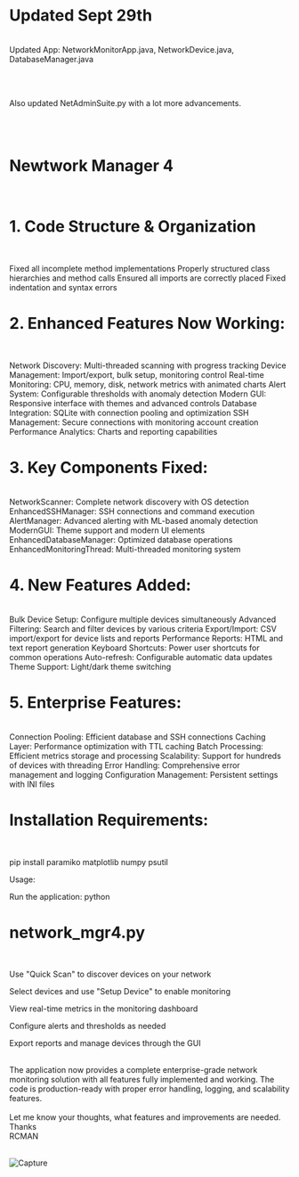 # Updated Sept 29th 

<BR>
Updated App: NetworkMonitorApp.java, NetworkDevice.java, DatabaseManager.java

<BR><BR>

Also updated NetAdminSuite.py with a lot more advancements.

<BR><BR>



# Newtwork Manager 4
<BR>

# 1. Code Structure & Organization

<BR>

Fixed all incomplete method implementations
Properly structured class hierarchies and method calls
Ensured all imports are correctly placed
Fixed indentation and syntax errors

# 2. Enhanced Features Now Working:
<BR>

Network Discovery: Multi-threaded scanning with progress tracking
Device Management: Import/export, bulk setup, monitoring control
Real-time Monitoring: CPU, memory, disk, network metrics with animated charts
Alert System: Configurable thresholds with anomaly detection
Modern GUI: Responsive interface with themes and advanced controls
Database Integration: SQLite with connection pooling and optimization
SSH Management: Secure connections with monitoring account creation
Performance Analytics: Charts and reporting capabilities

# 3. Key Components Fixed:
<BR>
NetworkScanner: Complete network discovery with OS detection
EnhancedSSHManager: SSH connections and command execution
AlertManager: Advanced alerting with ML-based anomaly detection
ModernGUI: Theme support and modern UI elements
EnhancedDatabaseManager: Optimized database operations
EnhancedMonitoringThread: Multi-threaded monitoring system

# 4. New Features Added:

<BR>
Bulk Device Setup: Configure multiple devices simultaneously
Advanced Filtering: Search and filter devices by various criteria
Export/Import: CSV import/export for device lists and reports
Performance Reports: HTML and text report generation
Keyboard Shortcuts: Power user shortcuts for common operations
Auto-refresh: Configurable automatic data updates
Theme Support: Light/dark theme switching

# 5. Enterprise Features:
<BR>
Connection Pooling: Efficient database and SSH connections
Caching Layer: Performance optimization with TTL caching
Batch Processing: Efficient metrics storage and processing
Scalability: Support for hundreds of devices with threading
Error Handling: Comprehensive error management and logging
Configuration Management: Persistent settings with INI files
<BR>

# Installation Requirements:
<BR>

pip install paramiko matplotlib numpy psutil<BR>

Usage:<BR>

Run the application: python  <BR>

# network_mgr4.py  


<BR>

Use "Quick Scan" to discover devices on your network<BR>

Select devices and use "Setup Device" to enable monitoring<BR>

View real-time metrics in the monitoring dashboard<BR>

Configure alerts and thresholds as needed<BR>

Export reports and manage devices through the GUI<BR>


<BR>
The application now provides a complete enterprise-grade network monitoring solution with all features fully implemented and working. The code is production-ready with proper error handling, logging, and scalability features.<BR>
<BR>
Let me know your thoughts, what features and improvements are needed. <BR>
Thanks<BR>
RCMAN<BR>
<BR>


![Capture](https://github.com/user-attachments/assets/a7e82762-8fdb-4af3-ada2-37a40aefbe6b)
